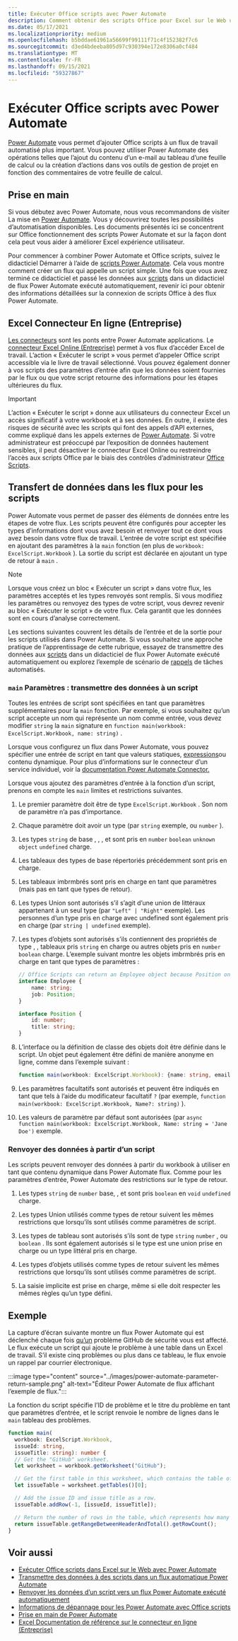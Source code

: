 ```yaml
---
title: Exécuter Office scripts avec Power Automate
description: Comment obtenir des scripts Office pour Excel sur le Web un flux de travail Power Automate de travail.
ms.date: 05/17/2021
ms.localizationpriority: medium
ms.openlocfilehash: b5bddae61961a56699f99111f71c4f152382f7c6
ms.sourcegitcommit: d3ed4bdeeba805d97c930394e172e8306a0cf484
ms.translationtype: MT
ms.contentlocale: fr-FR
ms.lasthandoff: 09/15/2021
ms.locfileid: "59327867"
---
```

# <a name="run-office-scripts-with-power-automate"></a>Exécuter Office scripts avec Power Automate

[Power Automate](https://flow.microsoft.com) vous permet d’ajouter Office scripts à un flux de travail automatisé plus important. Vous pouvez utiliser Power Automate des opérations telles que l’ajout du contenu d’un e-mail au tableau d’une feuille de calcul ou la création d’actions dans vos outils de gestion de projet en fonction des commentaires de votre feuille de calcul.

## <a name="get-started"></a>Prise en main

Si vous débutez avec Power Automate, nous vous recommandons de visiter La mise en [Power Automate](/power-automate/getting-started). Vous y découvrirez toutes les possibilités d’automatisation disponibles. Les documents présentés ici se concentrent sur Office fonctionnement des scripts Power Automate et sur la façon dont cela peut vous aider à améliorer Excel expérience utilisateur.

Pour commencer à combiner Power Automate et Office scripts, suivez le didacticiel Démarrer à l’aide de [scripts Power Automate](../tutorials/excel-power-automate-manual.md). Cela vous montre comment créer un flux qui appelle un script simple. Une fois que vous avez terminé ce didacticiel et passé les données aux [scripts](../tutorials/excel-power-automate-trigger.md) dans un didacticiel de flux Power Automate exécuté automatiquement, revenir ici pour obtenir des informations détaillées sur la connexion de scripts Office à des flux Power Automate.

## <a name="excel-online-business-connector"></a>Excel Connecteur En ligne (Entreprise)

[Les connecteurs](/connectors/connectors) sont les ponts entre Power Automate applications. Le [connecteur Excel Online (Entreprise)](/connectors/excelonlinebusiness) permet à vos flux d’accéder Excel de travail. L’action « Exécuter le script » vous permet d’appeler Office script accessible via le livre de travail sélectionné. Vous pouvez également donner à vos scripts des paramètres d’entrée afin que les données soient fournies par le flux ou que votre script retourne des informations pour les étapes ultérieures du flux.

> [!IMPORTANT]
> L’action « Exécuter le script » donne aux utilisateurs du connecteur Excel un accès significatif à votre workbook et à ses données. En outre, il existe des risques de sécurité avec les scripts qui font des appels d’API externes, comme expliqué dans les appels externes de [Power Automate](external-calls.md). Si votre administrateur est préoccupé par l’exposition de données hautement sensibles, il peut désactiver le connecteur Excel Online ou restreindre l’accès aux scripts Office par le biais des contrôles d’administrateur [Office Scripts](/microsoft-365/admin/manage/manage-office-scripts-settings).

## <a name="data-transfer-in-flows-for-scripts"></a>Transfert de données dans les flux pour les scripts

Power Automate vous permet de passer des éléments de données entre les étapes de votre flux. Les scripts peuvent être configurés pour accepter les types d’informations dont vous avez besoin et renvoyer tout ce dont vous avez besoin dans votre flux de travail. L’entrée de votre script est spécifiée en ajoutant des paramètres à la `main` fonction (en plus de `workbook: ExcelScript.Workbook` ). La sortie du script est déclarée en ajoutant un type de retour à `main` .

> [!NOTE]
> Lorsque vous créez un bloc « Exécuter un script » dans votre flux, les paramètres acceptés et les types renvoyés sont remplis. Si vous modifiez les paramètres ou renvoyez des types de votre script, vous devrez revenir au bloc « Exécuter le script » de votre flux. Cela garantit que les données sont en cours d’analyse correctement.

Les sections suivantes couvrent les détails de l’entrée et de la sortie pour les scripts utilisés dans Power Automate. Si vous souhaitez une approche pratique de l’apprentissage de cette rubrique, essayez de transmettre des données aux [scripts](../tutorials/excel-power-automate-trigger.md) dans un didacticiel de flux Power Automate exécuté automatiquement ou explorez l’exemple de scénario de [rappels](../resources/scenarios/task-reminders.md) de tâches automatisés.

### <a name="main-parameters-pass-data-to-a-script"></a>`main` Paramètres : transmettre des données à un script

Toutes les entrées de script sont spécifiées en tant que paramètres supplémentaires pour la `main` fonction. Par exemple, si vous souhaitez qu’un script accepte un nom qui représente un nom comme entrée, vous devez modifier `string` la `main` signature en `function main(workbook: ExcelScript.Workbook, name: string)` .

Lorsque vous configurez un flux dans Power Automate, vous pouvez spécifier une entrée de script en tant que valeurs statiques, [expressions](/power-automate/use-expressions-in-conditions)ou contenu dynamique. Pour plus d’informations sur le connecteur d’un service individuel, voir la [documentation Power Automate Connector.](/connectors/)

Lorsque vous ajoutez des paramètres d’entrée à la fonction d’un script, prenons en compte les `main` limites et restrictions suivantes.

1. Le premier paramètre doit être de type `ExcelScript.Workbook` . Son nom de paramètre n’a pas d’importance.

2. Chaque paramètre doit avoir un type (par `string` exemple, ou `number` ).

3. Les types `string` de base , , , et sont pris en `number` `boolean` `unknown` `object` `undefined` charge.

4. Les tableaux des types de base répertoriés précédemment sont pris en charge.

5. Les tableaux imbrmbrés sont pris en charge en tant que paramètres (mais pas en tant que types de retour).

6. Les types Union sont autorisés s’il s’agit d’une union de littéraux appartenant à un seul type (par `"Left" | "Right"` exemple). Les personnes d’un type pris en charge avec undefined sont également pris en charge (par `string | undefined` exemple).

7. Les types d’objets sont autorisés s’ils contiennent des propriétés de type , , tableaux pris `string` en charge ou autres objets pris en `number` `boolean` charge. L’exemple suivant montre les objets imbrmbrés pris en charge en tant que types de paramètres :

    ```TypeScript
    // Office Scripts can return an Employee object because Position only contains strings and numbers.
    interface Employee {
        name: string;
        job: Position;
    }

    interface Position {
        id: number;
        title: string;
    }
    ```

8. L’interface ou la définition de classe des objets doit être définie dans le script. Un objet peut également être défini de manière anonyme en ligne, comme dans l’exemple suivant :

    ```TypeScript
    function main(workbook: ExcelScript.Workbook): {name: string, email: string}
    ```

9. Les paramètres facultatifs sont autorisés et peuvent être indiqués en tant que tels à l’aide du modificateur facultatif `?` (par exemple, `function main(workbook: ExcelScript.Workbook, Name?: string)` ).

10. Les valeurs de paramètre par défaut sont autorisées (par `async function main(workbook: ExcelScript.Workbook, Name: string = 'Jane Doe')` exemple.

### <a name="return-data-from-a-script"></a>Renvoyer des données à partir d’un script

Les scripts peuvent renvoyer des données à partir du workbook à utiliser en tant que contenu dynamique dans Power Automate flux. Comme pour les paramètres d’entrée, Power Automate des restrictions sur le type de retour.

1. Les types `string` de `number` base, , et sont pris `boolean` en `void` `undefined` charge.

2. Les types Union utilisés comme types de retour suivent les mêmes restrictions que lorsqu’ils sont utilisés comme paramètres de script.

3. Les types de tableau sont autorisés s’ils sont de type `string` `number` , ou `boolean` . Ils sont également autorisés si le type est une union prise en charge ou un type littéral pris en charge.

4. Les types d’objets utilisés comme types de retour suivent les mêmes restrictions que lorsqu’ils sont utilisés comme paramètres de script.

5. La saisie implicite est prise en charge, même si elle doit respecter les mêmes règles qu’un type défini.

## <a name="example"></a>Exemple

La capture d’écran suivante montre un flux Power Automate qui est déclenché chaque fois [qu’un](https://github.com/) problème GitHub de sécurité vous est affecté. Le flux exécute un script qui ajoute le problème à une table dans un Excel de travail. S’il existe cinq problèmes ou plus dans ce tableau, le flux envoie un rappel par courrier électronique.

:::image type="content" source="../images/power-automate-parameter-return-sample.png" alt-text="Éditeur Power Automate de flux affichant l’exemple de flux.":::

La fonction du script spécifie l’ID de problème et le titre du problème en tant que paramètres d’entrée, et le script renvoie le nombre de lignes dans le `main` tableau des problèmes.

```TypeScript
function main(
  workbook: ExcelScript.Workbook,
  issueId: string,
  issueTitle: string): number {
  // Get the "GitHub" worksheet.
  let worksheet = workbook.getWorksheet("GitHub");

  // Get the first table in this worksheet, which contains the table of GitHub issues.
  let issueTable = worksheet.getTables()[0];

  // Add the issue ID and issue title as a row.
  issueTable.addRow(-1, [issueId, issueTitle]);

  // Return the number of rows in the table, which represents how many issues are assigned to this user.
  return issueTable.getRangeBetweenHeaderAndTotal().getRowCount();
}
```

## <a name="see-also"></a>Voir aussi

- [Exécuter Office scripts dans Excel sur le Web avec Power Automate](../tutorials/excel-power-automate-manual.md)
- [Transmettre des données à des scripts dans un flux automatique Power Automate](../tutorials/excel-power-automate-trigger.md)
- [Renvoyer les données d’un script vers un flux Power Automate exécuté automatiquement](../tutorials/excel-power-automate-returns.md)
- [Informations de dépannage pour les Power Automate avec Office scripts](../testing/power-automate-troubleshooting.md)
- [Prise en main de Power Automate](/power-automate/getting-started)
- [Excel Documentation de référence sur le connecteur en ligne (Entreprise)](/connectors/excelonlinebusiness/)
